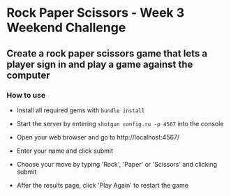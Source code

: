 # Rock Paper Scissors - Week 3 Weekend Challenge

## Create a rock paper scissors game that lets a player sign in and play a game against the computer

### How to use

- Install all required gems with `bundle install`

- Start the server by entering `shotgun config.ru -p 4567` into the console

- Open your web browser and go to http://localhost:4567/

- Enter your name and click submit

- Choose your move by typing 'Rock', 'Paper' or 'Scissors' and clicking submit

- After the results page, click 'Play Again' to restart the game
